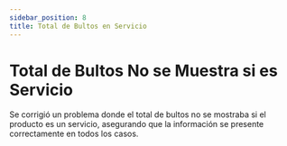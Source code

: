 ```yaml
---
sidebar_position: 8
title: Total de Bultos en Servicio
---
```


# Total de Bultos No se Muestra si es Servicio

Se corrigió un problema donde el total de bultos no se mostraba si el producto es un servicio, asegurando que la información se presente correctamente en todos los casos.
